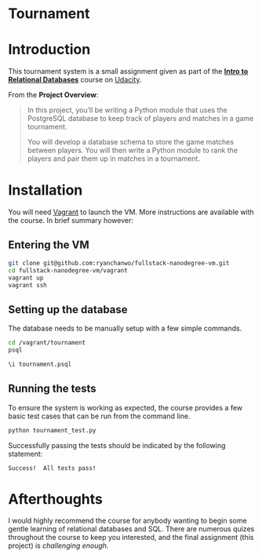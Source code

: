 # Tournament

# Introduction

This tournament system is a small assignment given as part of the [**Intro to Relational
Databases**][udacity_course] course on [Udacity](https://www.udacity.com/).

From the **Project Overview**:

> In this project, you’ll be writing a Python module that uses the PostgreSQL database to
> keep track of players and matches in a game tournament.
>
> You will develop a database schema to store the game matches between players. You will
> then write a Python module to rank the players and pair them up in matches in a tournament.

[udacity_course]: https://www.udacity.com/course/intro-to-relational-databases--ud197

# Installation

You will need [Vagrant](https://www.vagrantup.com/) to launch the VM. More instructions
are available with the course. In brief summary however:

## Entering the VM

```bash
git clone git@github.com:ryanchanwo/fullstack-nanodegree-vm.git
cd fullstack-nanodegree-vm/vagrant
vagrant up
vagrant ssh
```

## Setting up the database

The database needs to be manually setup with a few simple commands.

```bash
cd /vagrant/tournament
psql
```

```sql
\i tournament.psql
```

## Running the tests

To ensure the system is working as expected, the course provides a few basic test
cases that can be run from the command line.

```bash
python tournament_test.py
```

Successfully passing the tests should be indicated by the following statement:

```
Success!  All tests pass!
```

# Afterthoughts

I would highly recommend the course for anybody wanting to begin some gentle learning of
relational databases and SQL. There are numerous quizes throughout the course to keep you
interested, and the final assignment (this project) is _challenging enough_.

